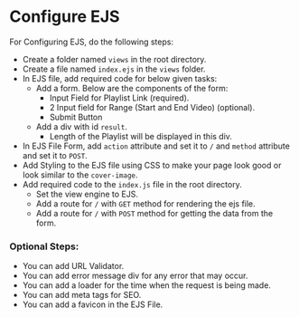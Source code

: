 # Configure EJS

For Configuring EJS, do the following steps:

* Create a folder named `views` in the root directory.
* Create a file named `index.ejs` in the `views` folder.
* In EJS file, add required code for below given tasks:
    * Add a form. Below are the components of the form: 
        * Input Field for Playlist Link (required).
        * 2 Input field for Range (Start and End Video) (optional).
        * Submit Button
    * Add a div with id `result`.
        * Length of the Playlist will be displayed in this div.
* In EJS File Form, add `action` attribute and set it to `/` and `method` attribute and set it to `POST`.
* Add Styling to the EJS file using CSS to make your page look good or look similar to the `cover-image`. 
* Add required code to the `index.js` file in the root directory.
    * Set the view engine to EJS.
    * Add a route for `/` with `GET` method for rendering the ejs file.
    * Add a route for `/` with `POST` method for getting the data from the form.


### Optional Steps:

* You can add URL Validator.
* You can add error message div for any error that may occur.
* You can add a loader for the time when the request is being made.
* You can add meta tags for SEO.
* You can add a favicon in the EJS File.

